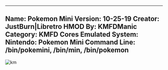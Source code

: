 -----------------------
Name: Pokemon Mini
Version: 10-25-19
Creator: JustBurn|Libretro
HMOD By: KMFDManic
Category: KMFD Cores
Emulated System: Nintendo: Pokemon Mini
Command Line: /bin/pokemini, /bin/min, /bin/pokemon
-----------------------
![km](https://i.imgur.com/qPeCOpD.png)
 